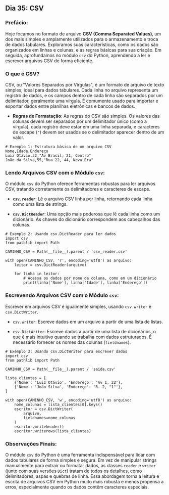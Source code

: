 ## Dia 35: CSV

### Prefácio:

Hoje focamos no formato de arquivo **CSV (Comma Separated Values)**, um dos mais simples e amplamente utilizados para o armazenamento e troca de dados tabulares. Exploramos suas características, como os dados são organizados em linhas e colunas, e as regras básicas para sua criação. Em seguida, aprofundamos no módulo ``csv`` do Python, aprendendo a ler e escrever arquivos CSV de forma eficiente.

### O que é CSV?

CSV, ou "Valores Separados por Vírgulas", é um formato de arquivo de texto simples, ideal para dados tabulares. Cada linha no arquivo representa um registro de dados, e os campos dentro de cada linha são separados por um delimitador, geralmente uma vírgula. É comumente usado para importar e exportar dados entre planilhas eletrônicas e bancos de dados.

- **Regras de Formatação**: As regras do CSV são simples. Os valores das colunas devem ser separados por um delimitador único (como a vírgula), cada registro deve estar em uma linha separada, e caracteres de escape (``"``) devem ser usados se o delimitador aparecer dentro de um valor.

````
# Exemplo 1: Estrutura básica de um arquivo CSV
Nome,Idade,Endereço
Luiz Otávio,32,"Av Brasil, 21, Centro"
João da Silva,55,"Rua 22, 44, Nova Era"
````

### Lendo Arquivos CSV com o Módulo ``csv``:

O módulo ``csv`` do Python oferece ferramentas robustas para ler arquivos CSV, tratando corretamente os delimitadores e caracteres de escape.

- **``csv.reader``**: Lê o arquivo CSV linha por linha, retornando cada linha como uma lista de strings.

- **``csv.DictReader``**: Uma opção mais poderosa que lê cada linha como um dicionário. As chaves do dicionário correspondem aos cabeçalhos das colunas.

````
# Exemplo 2: Usando csv.DictReader para ler dados
import csv
from pathlib import Path

CAMINHO_CSV = Path(__file__).parent / 'csv_reader.csv'

with open(CAMINHO_CSV, 'r', encoding='utf8') as arquivo:
    leitor = csv.DictReader(arquivo)

    for linha in leitor:
        # Acessa os dados por nome da coluna, como em um dicionário
        print(linha['Nome'], linha['Idade'], linha['Endereço'])
````

### Escrevendo Arquivos CSV com o Módulo ``csv``:

Escrever em arquivos CSV é igualmente simples, usando ``csv.writer`` e ``csv.DictWriter``.

- ``csv.writer``: Escreve dados em um arquivo a partir de uma lista de listas.

- ``csv.DictWriter``: Escreve dados a partir de uma lista de dicionários, o que é mais intuitivo quando se trabalha com dados estruturados. É necessário fornecer os nomes das colunas (``fieldnames``).

````
# Exemplo 3: Usando csv.DictWriter para escrever dados
import csv
from pathlib import Path

CAMINHO_CSV = Path(__file__).parent / 'saida.csv'

lista_clientes = [
    {'Nome': 'Luiz Otávio', 'Endereço': 'Av 1, 22'},
    {'Nome': 'João Silva', 'Endereço': 'R. 2, "1"'},
]

with open(CAMINHO_CSV, 'w', encoding='utf8') as arquivo:
    nome_colunas = lista_clientes[0].keys()
    escritor = csv.DictWriter(
        arquivo,
        fieldnames=nome_colunas
    )
    escritor.writeheader()
    escritor.writerows(lista_clientes)
````

### Observações Finais:

O módulo ``csv`` do Python é uma ferramenta indispensável para lidar com dados tabulares de forma simples e segura. Em vez de manipular strings manualmente para extrair ou formatar dados, as classes ``reader`` e ``writer`` (junto com suas versões ``Dict``) tratam de todos os detalhes, como delimitadores, aspas e quebras de linha. Essa abordagem torna a leitura e escrita de arquivos CSV em Python muito mais robusta e menos propensa a erros, especialmente quando os dados contêm caracteres especiais.